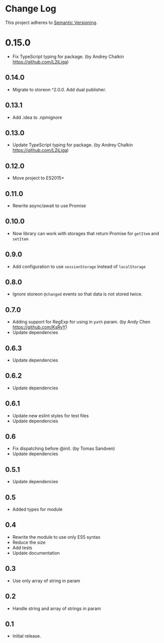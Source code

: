 # Change Log
This project adheres to [Semantic Versioning](http://semver.org/).

# 0.15.0

* Fix TypeScript typing for package. (by Andrey Chalkin https://github.com/L2jLiga)

## 0.14.0

* Migrate to storeon ^2.0.0. Add dual publisher.

## 0.13.1

* Add .idea to .npmignore

## 0.13.0

* Update TypeScript typing for package. (by Andrey Chalkin https://github.com/L2jLiga)

## 0.12.0

* Move project to ES2015+

## 0.11.0

* Rewrite async/await to use Promise

## 0.10.0

* Now library can work with storages that return Promise for `getItem` and `setItem`

## 0.9.0

* Add configuration to use `sessionStorage` instead of `localStorage`

## 0.8.0

* Ignore storeon `@changed` events so that data is not stored twice.

## 0.7.0

* Adding support for RegExp for using in `path` param. (by Andy Chen https://github.com/KsRyY)
* Update dependencies

## 0.6.3

* Update dependencies

## 0.6.2

* Update dependencies

## 0.6.1

* Update new eslint styles for test files
* Update dependencies

## 0.6

* Fix dispatching before @init. (by Tomas Sandven)
* Update dependencies

## 0.5.1

* Update dependencies

## 0.5

* Added types for module

## 0.4

* Rewrite the module to use only ES5 syntax
* Reduce the size
* Add tests
* Update documentation

## 0.3

* Use only array of string in param

## 0.2

* Handle string and array of strings in param

## 0.1
* Initial release.
